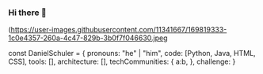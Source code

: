### Hi there 👋
(https://user-images.githubusercontent.com/11341667/169819333-1c0e4357-260a-4c47-829b-3b0f7f046630.jpeg
<!--
**DanielSchuler/DanielSchuler** is a ✨ _special_ ✨ repository because its `README.md` (this file) appears on your GitHub profile.

Here are some ideas to get you started:

- 🔭 I’m currently working on ...
- 🌱 I’m currently learning ...
- 👯 I’m looking to collaborate on ...
- 🤔 I’m looking for help with ...
- 💬 Ask me about ...
- 📫 How to reach me: ...
- 😄 Pronouns: ...
- ⚡ Fun fact: ...
-->

const DanielSchuler = {
  pronouns: "he" | "him",
  code: [Python, Java, HTML, CSS],
  tools: [],
  architecture: [],
  techCommunities: {
                        a:b,
                      },
 challenge: 
}
